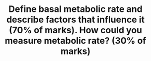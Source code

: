 ---
title: "Define basal metabolic rate and describe factors that influence it (70% of marks). How could you measure metabolic rate? (30% of marks)"
entityType: SAQ
exam: PEX
college: CICM
year: 2008
sitting: B
question: 04
passRate: 60
EC_expectedDomains:
- "A good answer was expected to outline conditions under which basal metabolic rate is measured (no food for 12 hours, after a night of restful sleep, person is at rest in reclining position for 30 minutes, all psychic or physical factors that cause excitement eliminated, at a controlled comfortable temperature), and the mention of and an explanation of the methods by which metabolic rate is measured (eg direct and indirect calorimetry)."
- "Candidates were expected to briefly mention and explain how factors affecting metabolic rate (eg exercise, specific dynamic action of protein after a meal is ingested,, age, thyroid hormone, sympathetic stimulation, fever, gender, hormonal, climate, sleep, chronic malnutrition, trauma, inflammatory response, etc)."
EC_extraCredit:
- "Any validated technique of determining the BMR was rewarded with marks, with oxygen consumption methods being the easiest to explain."
EC_errorsCommon:
- "Candidates often confused basal with metabolism during activity."
- "No candidate mentioned any ‘normal’ value for the BMR."
resources:
- "Guyton Chp72"
---